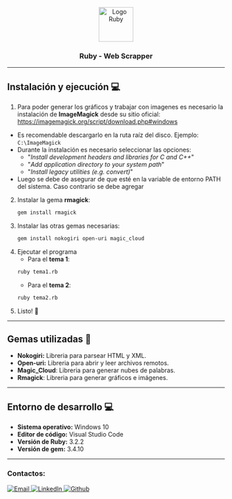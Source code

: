 <!-- Cabecera principal -->
<div align="center">
  <a href="https://www.ruby-lang.org/es/">
    <img src="https://cdn.svgporn.com/logos/ruby.svg" alt="Logo Ruby" width="80" height="80">
  </a>

  <h3 align="center">Ruby - Web Scrapper</h3>
</div>



-----------------------------------------------------------------------  
<!-- Instalación -->
## Instalación y ejecución 💻 
1. Para poder generar los gráficos y trabajar con imagenes es necesario la instalación de **ImageMagick** desde su sitio oficial: 
  https://imagemagick.org/script/download.php#windows
  + Es recomendable descargarlo en la ruta raíz del disco. Ejemplo: `C:\ImageMagick`
  + Durante la instalación es necesario seleccionar las opciones:
    + "*Install development headers and libraries for C and C++*" 
    + "*Add application directory to your system path*"
    + "*Install legacy utilities (e.g. convert)*"
  + Luego se debe de asegurar de que esté en la variable de entorno PATH del sistema. Caso contrario se debe agregar
2. Instalar la gema **rmagick**:
    ```sh
    gem install rmagick
    ```
1. Instalar las otras gemas necesarias:
    ```sh
    gem install nokogiri open-uri magic_cloud
    ```
2. Ejecutar el programa
    + Para el **tema 1**:
    ```sh
    ruby tema1.rb
    ```
    + Para el **tema 2**:
    ```sh
    ruby tema2.rb
    ```
3. Listo! 🎉



-----------------------------------------------------------------------  
<!-- Librerias utilizados -->
## Gemas utilizadas 💎
+ **Nokogiri:** Libreria para parsear HTML y XML.
+ **Open-uri:** Libreria para abrir y leer archivos remotos.
+ **Magic_Cloud**: Libreria para generar nubes de palabras.
+ **Rmagick**: Libreria para generar gráficos e imágenes.


-----------------------------------------------------------------------  
<!-- Entorno de desarrollo -->
## Entorno de desarrollo 💻
+ **Sistema operativo:** Windows 10
+ **Editor de código:** Visual Studio Code
+ **Versión de Ruby:** 3.2.2
+ **Versión de gem:**  3.4.10

-----------------------------------------------------
<h3>Contactos:</h3> 

<a href="mailto:oscar.moises350@gmail.com?subject=Contact%20via%20Git%20Hub" target="_blank">
  <img src="https://img.shields.io/badge/Gmail-D14836?style=for-the-badge&logo=gmail&logoColor=white" alt="Email">
</a>

<a href="https://www.linkedin.com/in/moisesalvarenga19/" target="_blank">
  <img src="https://img.shields.io/badge/LinkedIn-0077B5?style=for-the-badge&logo=linkedin&logoColor=white" alt="LinkedIn">
</a>

<a href="https://github.com/moises35/" target="_blank">
  <img src="https://img.shields.io/badge/github-%23121011.svg?style=for-the-badge&logo=github&logoColor=white" alt="Github">
</a>



